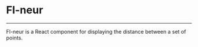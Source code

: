 # Fl-neur
-----

Fl-neur is a React component for displaying the distance between a set of points.


